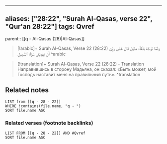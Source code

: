 
---
aliases: ["28:22", "Surah Al-Qasas, verse 22", "Qur'an 28:22"]
tags: Qvref
---

parent:: [[q - Al-Qasas (28)|Al-Qasas]]

> [!arabic]+ Surah Al-Qasas, Verse 22 (28:22)
> <span class="quran-arabic">وَلَمَّا تَوَجَّهَ تِلْقَآءَ مَدْيَنَ قَالَ عَسَىٰ رَبِّىٓ أَن يَهْدِيَنِى سَوَآءَ ٱلسَّبِيلِ</span>
^arabic

> [!translation]+ Surah Al-Qasas, Verse 22 (28:22) - Translation
> Направившись в сторону Мадьяна, он сказал: «Быть может, мой Господь наставит меня на правильный путь».
^translation



## Related notes
```dataview
LIST from [[q - 28 - 22]]
WHERE !contains(file.name, "q - ")
SORT file.name ASC
```

### Related verses (footnote backlinks)
```dataview
LIST FROM [[q - 28 - 22]] AND #Qvref
SORT file.name ASC
```

